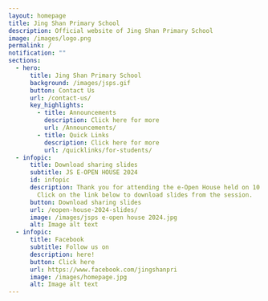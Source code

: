 ```yaml
---
layout: homepage
title: Jing Shan Primary School
description: Official website of Jing Shan Primary School
image: /images/logo.png
permalink: /
notification: ""
sections:
  - hero:
      title: Jing Shan Primary School
      background: /images/jsps.gif
      button: Contact Us
      url: /contact-us/
      key_highlights:
        - title: Announcements
          description: Click here for more
          url: /Announcements/
        - title: Quick Links
          description: Click here for more
          url: /quicklinks/for-students/
  - infopic:
      title: Download sharing slides
      subtitle: JS E-OPEN HOUSE 2024
      id: infopic
      description: Thank you for attending the e-Open House held on 10 July 2024.
        Click on the link below to download slides from the session.
      button: Download sharing slides
      url: /eopen-house-2024-slides/
      image: /images/jsps e-open house 2024.jpg
      alt: Image alt text
  - infopic:
      title: Facebook
      subtitle: Follow us on
      description: here!
      button: Click here
      url: https://www.facebook.com/jingshanpri
      image: /images/homepage.jpg
      alt: Image alt text
---
```

